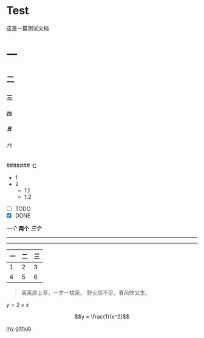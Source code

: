 # Test


这是一篇测试文档

# 一

## 二

### 三

#### 四

##### 五

###### 六

####### 七

- 1
- 2
	- 1.1
	- 1.2

- [ ] TODO
- [X] DONE

*一个* **两个** ***三个***

***

---

|一|二|三|
|--|--|--|
|1|2|3|
|4|5|6|

> 离离原上草，一岁一枯荣。 野火烧不尽，春风吹又生。

$y = 2 \times x$

$$y = \frac{1}{x^2}$$

[my github](https://github.com/LevonLu)
